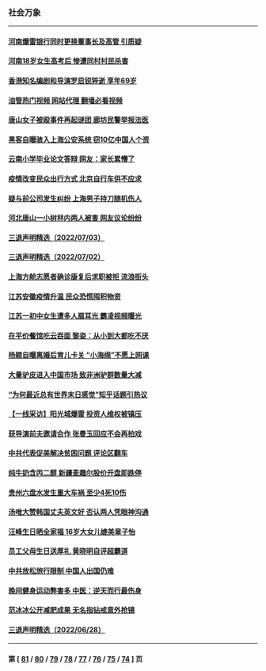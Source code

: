 ### 社会万象
---
#### [河南爆雷银行同时更换董事长及高管 引质疑](../../pages/ncid282/n13773966.md?07052045) 
#### [河南18岁女生高考后 惨遭同村村民杀害](../../pages/ncid282/n13773887.md?07052045) 
#### [香港知名编剧和导演罗启锐猝逝 享年69岁](../../pages/ncid282/n13773515.md?07052045) 
#### [油管热门视频 网站代理 翻墙必看视频](http://209.222.30.114:81/youtube.html?07052045)
#### [唐山女子被殴事件再起谜团 廊坊民警举报法医](../../pages/ncid282/n13773448.md?07052045) 
#### [黑客自曝骇入上海公安系统 窃10亿中国人个资](../../pages/ncid282/n13773395.md?07052045) 
#### [云南小学毕业论文答辩 网友：家长累懵了](../../pages/ncid282/n13773240.md?07052045) 
#### [疫情改变民众出行方式 北京自行车供不应求](../../pages/ncid282/n13773218.md?07052045) 
#### [疑与前公司发生纠纷 上海男子持刀随机伤人](../../pages/ncid282/n13773174.md?07052045) 
#### [河北唐山一小树林内两人被害 网友议论纷纷](../../pages/ncid282/n13773043.md?07052045) 
#### [三退声明精选（2022/07/03）](../../pages/ncid282/n13772953.md?07052045) 
#### [三退声明精选（2022/07/02）](../../pages/ncid282/n13772387.md?07052045) 
#### [上海方舱志愿者确诊康复后求职被拒 流浪街头](../../pages/ncid282/n13772134.md?07052045) 
#### [江苏安徽疫情升温 民众恐慌囤积物资](../../pages/ncid282/n13771992.md?07052045) 
#### [江苏一初中女生遭多人扇耳光 霸凌视频曝光](../../pages/ncid282/n13771912.md?07052045) 
#### [在平价餐馆吃云吞面 黎姿：从小到大都吃不厌](../../pages/ncid282/n13771717.md?07052045) 
#### [杨颖自曝离婚后育儿卡关 “小海绵”不愿上网课](../../pages/ncid282/n13771679.md?07052045) 
#### [大量驴皮进入中国市场 致非洲驴群数量大减](../../pages/ncid282/n13771644.md?07052045) 
#### [“为何最近总有世界末日感觉”知乎话题引热议](../../pages/ncid282/n13771536.md?07052045) 
#### [【一线采访】阳光城爆雷 投资人维权被镇压](../../pages/ncid282/n13771312.md?07052045) 
#### [获导演前夫邀请合作 张曼玉回应不会再拍戏](../../pages/ncid282/n13771028.md?07052045) 
#### [中共代表促美解决贫困问题 评论区翻车](../../pages/ncid282/n13770656.md?07052045) 
#### [纯牛奶含丙二醇 新疆麦趣尔股价开盘即跌停](../../pages/ncid282/n13770549.md?07052045) 
#### [贵州六盘水发生重大车祸 至少4死10伤](../../pages/ncid282/n13770624.md?07052045) 
#### [汤唯大赞韩国丈夫英文好 否认两人凭眼神沟通](../../pages/ncid282/n13770261.md?07052045) 
#### [汪峰生日晒全家福 16岁大女儿媲美章子怡](../../pages/ncid282/n13770170.md?07052045) 
#### [员工父母生日送厚礼 黄晓明自评超霸道](../../pages/ncid282/n13770227.md?07052045) 
#### [中共放松旅行限制 中国人出国仍难](../../pages/ncid282/n13770135.md?07052045) 
#### [晚间健身运动弊害多 中医：逆天而行最伤身](../../pages/ncid282/n13770133.md?07052045) 
#### [范冰冰公开减肥成果 无名指钻戒意外抢镜](../../pages/ncid282/n13769524.md?07052045) 
#### [三退声明精选（2022/06/28）](../../pages/ncid282/n13769699.md?07052045) 

---
#### 第 [ [81](./81.md?07052045) / [80](./80.md?07052045) / [79](./79.md?07052045) / [78](./78.md?07052045) / [77](./77.md?07052045) / [76](./76.md?07052045) / [75](./75.md?07052045) / [74](./74.md?07052045) ] 页
